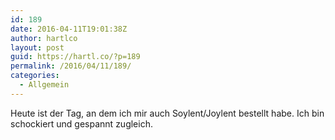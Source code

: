 ```yaml
---
id: 189
date: 2016-04-11T19:01:38Z
author: hartlco
layout: post
guid: https://hartl.co/?p=189
permalink: /2016/04/11/189/
categories:
  - Allgemein
---
```

Heute ist der Tag, an dem ich mir auch Soylent/Joylent bestellt habe. Ich bin schockiert und gespannt zugleich.